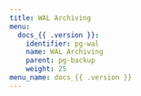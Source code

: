 ```yaml
---
title: WAL Archiving
menu:
  docs_{{ .version }}:
    identifier: pg-wal
    name: WAL Archiving
    parent: pg-backup
    weight: 25
menu_name: docs_{{ .version }}
---
```


